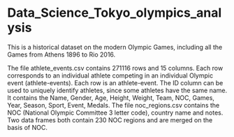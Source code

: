 # Data_Science_Tokyo_olympics_analysis
This is a historical dataset on the modern Olympic Games, including all the Games from Athens 1896 to Rio 2016. 


The file athlete_events.csv contains 271116 rows and 15 columns. Each row corresponds to an individual athlete competing in an individual Olympic event (athlete-events). Each row is an athlete-event. The ID column can be used to uniquely identify athletes, since some athletes have the same name. It contains the Name, Gender, Age, Height, Weight, Team, NOC, Games, Year, Season, Sport, Event, Medals.
The file noc_regions.csv contains the NOC (National Olympic Committee 3 letter code), country name and notes.  Two data frames both contain 230 NOC regions and are merged on the basis of NOC.
